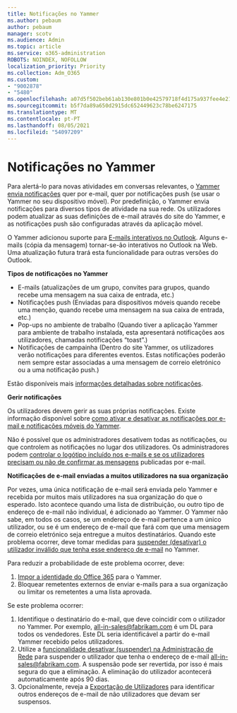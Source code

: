 ```yaml
---
title: Notificações no Yammer
ms.author: pebaum
author: pebaum
manager: scotv
ms.audience: Admin
ms.topic: article
ms.service: o365-administration
ROBOTS: NOINDEX, NOFOLLOW
localization_priority: Priority
ms.collection: Adm_O365
ms.custom:
- "9002878"
- "5480"
ms.openlocfilehash: a07d5f502beb61ab130e801b0e42579718f4d175a937fee4e21ab9f7339dbffd
ms.sourcegitcommit: b5f7da89a650d2915dc652449623c78be6247175
ms.translationtype: MT
ms.contentlocale: pt-PT
ms.lasthandoff: 08/05/2021
ms.locfileid: "54097209"
---
```

# <a name="notifications-in-yammer"></a>Notificações no Yammer

Para alertá-lo para novas atividades em conversas relevantes, o [Yammer envia notificações](https://support.microsoft.com/en-gb/office/enable-or-disable-yammer-email-and-phone-notifications-93e530e0-189f-4768-8f28-7683d48cc996) quer por e-mail, quer por notificações push (se usar o Yammer no seu dispositivo móvel). Por predefinição, o Yammer envia notificações para diversos tipos de atividade na sua rede. Os utilizadores podem atualizar as suas definições de e-mail através do site do Yammer, e as notificações push são configuradas através da aplicação móvel. 

O Yammer adicionou suporte para [E-mails interativos no Outlook](https://techcommunity.microsoft.com/t5/outlook-blog/interactive-yammer-emails-in-outlook-on-the-web-are-here/ba-p/1209420). Alguns e-mails (cópia da mensagem) tornar-se-ão interativos no Outlook na Web. Uma atualização futura trará esta funcionalidade para outras versões do Outlook.

**Tipos de notificações no Yammer**

- E-mails (atualizações de um grupo, convites para grupos, quando recebe uma mensagem na sua caixa de entrada, etc.)
- Notificações push (Enviadas para dispositivos móveis quando recebe uma menção, quando recebe uma mensagem na sua caixa de entrada, etc.)
- Pop-ups no ambiente de trabalho (Quando tiver a aplicação Yammer para ambiente de trabalho instalada, esta apresentará notificações aos utilizadores, chamadas notificações “toast”.)
- Notificações de campainha (Dentro do site Yammer, os utilizadores verão notificações para diferentes eventos. Estas notificações poderão nem sempre estar associadas a uma mensagem de correio eletrónico ou a uma notificação push.)

Estão disponíveis mais [informações detalhadas sobre notificações](https://support.microsoft.com/en-gb/office/enable-or-disable-yammer-email-and-phone-notifications-93e530e0-189f-4768-8f28-7683d48cc996).

**Gerir notificações**

Os utilizadores devem gerir as suas próprias notificações. Existe informação disponível sobre [como ativar e desativar as notificações por e-mail e notificações móveis do Yammer](https://support.microsoft.com/en-gb/office/enable-or-disable-yammer-email-and-phone-notifications-93e530e0-189f-4768-8f28-7683d48cc996). 

Não é possível que os administradores desativem todas as notificações, ou que controlem as notificações no lugar dos utilizadores. Os administradores podem [controlar o logótipo incluído nos e-mails e se os utilizadores precisam ou não de confirmar as mensagens](https://docs.microsoft.com/yammer/configure-your-yammer-network/configure-email-and-yammer) publicadas por e-mail.

**Notificações de e-mail enviadas a muitos utilizadores na sua organização**

Por vezes, uma única notificação de e-mail será enviada pelo Yammer e recebida por muitos mais utilizadores na sua organização do que o esperado. Isto acontece quando uma lista de distribuição, ou outro tipo de endereço de e-mail não individual, é adicionado ao Yammer. O Yammer não sabe, em todos os casos, se um endereço de e-mail pertence a um único utilizador, ou se é um endereço de e-mail que fará com que uma mensagem de correio eletrónico seja entregue a muitos destinatários. Quando este problema ocorrer, deve tomar medidas para [suspender (desativar) o utilizador inválido que tenha esse endereço de e-mail](https://docs.microsoft.com/yammer/manage-yammer-users/add-block-or-remove-users#remove-users) no Yammer. 

Para reduzir a probabilidade de este problema ocorrer, deve:

1. [Impor a identidade do Office 365](https://docs.microsoft.com/yammer/configure-your-yammer-network/enforce-office-365-identity) para o Yammer.
2. Bloquear remetentes externos de enviar e-mails para a sua organização ou limitar os remetentes a uma lista aprovada.

Se este problema ocorrer:

1. Identifique o destinatário do e-mail, que deve coincidir com o utilizador no Yammer. Por exemplo, all-in-sales@fabrikam.com é um DL para todos os vendedores. Este DL seria identificável a partir do e-mail Yammer recebido pelos utilizadores.
2. Utilize a [funcionalidade desativar (suspender) na Administração de Rede](https://docs.microsoft.com/yammer/manage-yammer-users/add-block-or-remove-users#remove-users) para suspender o utilizador que tenha o endereço de e-mail all-in-sales@fabrikam.com. A suspensão pode ser revertida, por isso é mais segura do que a eliminação. A eliminação do utilizador acontecerá automaticamente após 90 dias.
3. Opcionalmente, reveja a [Exportação de Utilizadores](https://docs.microsoft.com/yammer/manage-security-and-compliance/export-yammer-enterprise-data#ExportUsers) para identificar outros endereços de e-mail de não utilizadores que devam ser suspensos.
